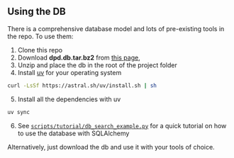 ## Using the DB

There is a comprehensive database model and lots of pre-existing tools in the repo. To use them:

1. Clone this repo
2. Download **dpd.db.tar.bz2** from [this page](https://github.com/digitalpalidictionary/dpd-db/releases), 
3. Unzip and place the db in the root of the project folder
4. Install [uv](https://astral.sh/uv/install) for your operating system
```bash
curl -LsSf https://astral.sh/uv/install.sh | sh
```
5. Install all the dependencies with uv
```bash
uv sync
```
6. See [`scripts/tutorial/db_search_example.py`](../scripts/tutorial/db_search_example.py) for a quick tutorial on how to use the database with SQLAlchemy

Alternatively, just download the db and use it with your tools of choice. 
